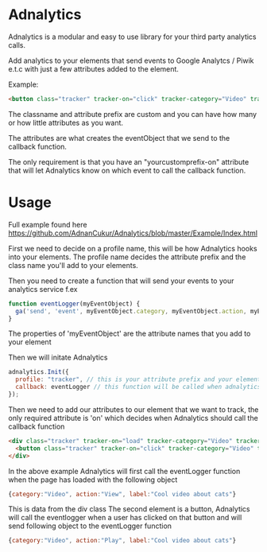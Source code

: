 # Adnalytics
Adnalytics is a modular and easy to use library for your third party analytics calls.

Add analytics to your elements that send events to Google Analytcs / Piwik e.t.c with just a few attributes added to the element.

Example:

```html
<button class="tracker" tracker-on="click" tracker-category="Video" tracker-action="Play" tracker-label="Cool video about cats">Play</button>
```

The classname and attribute prefix are custom and you can have how many or how little attributes as you want.

The attributes are what creates the eventObject that we send to the callback function.

The only requirement is that you have an "yourcustomprefix-on" attribute that will let Adnalytics know on which event to call the callback function.
 
# Usage

Full example found here https://github.com/AdnanCukur/Adnalytics/blob/master/Example/Index.html

First we need to decide on a profile name, this will be how Adnalytics hooks into your elements.
The profile name decides the attribute prefix and the class name you'll add to your elements.

Then you need to create a function that will send your events to your analytics service
f.ex    

```javascript
function eventLogger(myEventObject) {
  ga('send', 'event', myEventObject.category, myEventObject.action, myEventObject.label)
}
```
The properties of 'myEventObject' are the attribute names that you add to your element

Then we will initate Adnalytics

```javascript
adnalytics.Init({
  profile: "tracker", // this is your attribute prefix and your elements that you want to track needs to have a class with this name
  callback: eventLogger // this function will be called when adnalytics triggers an event on one of your elements
});
```   
    
Then we need to add our attributes to our element that we want to track, the only required attribute is 'on' which decides when Adnalytics should call the callback function

```html
<div class="tracker" tracker-on="load" tracker-category="Video" tracker-action="View" tracker-label="Cool video about cats">
  <button class="tracker" tracker-on="click" tracker-category="Video" tracker-action="Play" tracker-label="Cool video about cats">Play</button>
</div>
```

In the above example Adnalytics will first call the eventLogger function when the page has loaded with the following object
```javascript    
{category:"Video", action:"View", label:"Cool video about cats"}
```
This is data from the div class
The second element is a button, Adnalytics will call the eventlogger when a user has clicked on that button and will send following object to the eventLogger function
```javascript    
{category:"Video", action:"Play", label:"Cool video about cats"}
```
